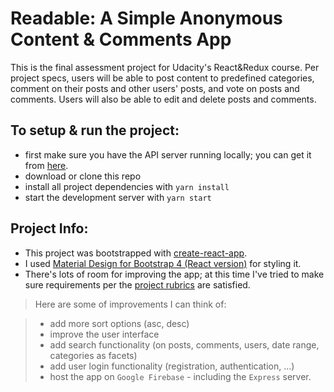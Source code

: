 # Readable: A Simple Anonymous Content & Comments App

This is the final assessment project for Udacity's React&Redux course. Per project specs, users will be able to post content to predefined categories, comment on their posts and other users' posts, and vote on posts and comments. Users will also be able to edit and delete posts and comments.



## To setup & run the project:

* first make sure you have the API server running locally; you can get it from [here](https://github.com/udacity/reactnd-project-readable-starter).
* download or clone this repo
* install all project dependencies with `yarn install`
* start the development server with `yarn start`


## Project Info:  

* This project was bootstrapped with [create-react-app](https://www.npmjs.com/package/create-react-app). 
* I used [Material Design for Bootstrap 4 (React version)](https://mdbootstrap.com/react/) for styling it.
* There's lots of room for improving the app; at this time I've tried to make sure requirements per the [project rubrics](https://review.udacity.com/#!/rubrics/1017/view) are satisfied.


> Here are some of improvements I can think of:

> - add more sort options (asc, desc)
> - improve the user interface
> - add search functionality (on posts, comments, users, date range, categories as facets)
> - add user login functionality (registration, authentication, ...)
> - host the app on `Google Firebase` - including the `Express` server. 